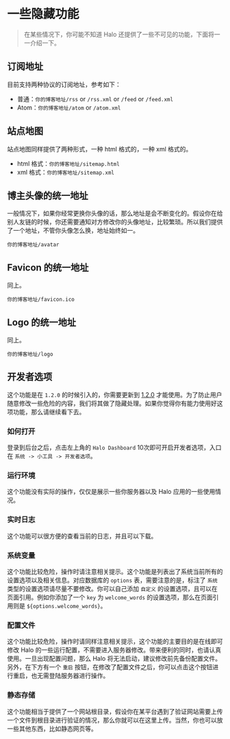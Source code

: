 # 一些隐藏功能

> 在某些情况下，你可能不知道 Halo 还提供了一些不可见的功能，下面将一一介绍一下。

## 订阅地址

目前支持两种协议的订阅地址，参考如下：

- 普通：`你的博客地址/rss` or `/rss.xml` or `/feed` or `/feed.xml`
- Atom：`你的博客地址/atom` or `/atom.xml`

## 站点地图

站点地图同样提供了两种形式，一种 html 格式的，一种 xml 格式的。

- html 格式：`你的博客地址/sitemap.html`
- xml 格式：`你的博客地址/sitemap.xml`

## 博主头像的统一地址

一般情况下，如果你经常更换你头像的话，那么地址是会不断变化的。假设你在给别人友链的时候，你还需要通知对方修改你的头像地址，比较繁琐。所以我们提供了一个地址，不管你头像怎么换，地址始终如一。

`你的博客地址/avatar`

## Favicon 的统一地址

同上。

`你的博客地址/favicon.ico`

## Logo 的统一地址

同上。

`你的博客地址/logo`

## 开发者选项

这个功能是在 `1.2.0` 的时候引入的，你需要更新到 [1.2.0](https://github.com/halo-dev/halo/releases/tag/v1.2.0) 才能使用。为了防止用户随意修改一些危险的内容，我们将其做了隐藏处理。如果你觉得你有能力使用好这项功能，那么请继续看下去。

### 如何打开

登录到后台之后，点击左上角的 `Halo Dashboard` 10次即可开启开发者选项，入口在 `系统 -> 小工具 -> 开发者选项`。

### 运行环境

这个功能没有实际的操作，仅仅是展示一些你服务器以及 Halo 应用的一些使用情况。

### 实时日志

这个功能可以很方便的查看当前的日志，并且可以下载。

### 系统变量

这个功能比较危险，操作时请注意相关提示。这个功能是列表出了系统当前所有的设置选项以及相关信息。对应数据库的 `options` 表，需要注意的是，标注了 `系统` 类型的设置选项请尽量不要修改。你可以自己添加 `自定义` 的设置选项，且可以在页面引用。例如你添加了一个 `key` 为 `welcome_words` 的设置选项，那么在页面引用则是 `${options.welcome_words}`。

### 配置文件

这个功能比较危险，操作时请同样注意相关提示，这个功能的主要目的是在线即可修改 Halo 的一些运行配置，不需要进入服务器修改。带来便利的同时，也请认真使用。一旦出现配置问题，那么 Halo 将无法启动，建议修改前先备份配置文件。另外，在下方有一个 `重启` 按钮，在修改了配置文件之后，你可以点击这个按钮进行重启，也无需登陆服务器进行操作。

### 静态存储

这个功能相当于提供了一个网站根目录，假设你在某平台遇到了验证网站需要上传一个文件到根目录进行验证的情况，那么你就可以在这里上传。当然，你也可以放一些其他东西，比如静态网页等。
